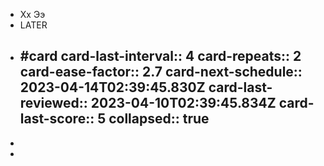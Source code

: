 - Хх
  Ээ
- LATER
- #card
  card-last-interval:: 4
  card-repeats:: 2
  card-ease-factor:: 2.7
  card-next-schedule:: 2023-04-14T02:39:45.830Z
  card-last-reviewed:: 2023-04-10T02:39:45.834Z
  card-last-score:: 5
  collapsed:: true
	-
-
-
